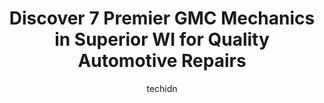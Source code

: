 ---
layout: ampstory
image: https://images.unsplash.com/photo-1507136566006-cfc505b114fc?ixlib=rb-4.0.3&ixid=MnwxMjA3fDB8MHxwaG90by1wYWdlfHx8fGVufDB8fHx8&auto=format&fit=crop&w=640&h=853&q=80
author: techidn
featured: false
description: Looking for reliable and skilled GMC Mechanic in Superior WI, USA? Your search ends here with the 7 best GMC Mechanic in town. With their expertise and commitment to delivering exceptional s
title: Discover 7 Premier GMC Mechanics in Superior WI for Quality Automotive Repairs
cover:
   title: Discover 7 Premier GMC Mechanics in Superior WI for Quality Automotive Repairs
   subtitle: Rickpate
   background: https://images.unsplash.com/photo-1507136566006-cfc505b114fc?ixlib=rb-4.0.3&ixid=MnwxMjA3fDB8MHxwaG90by1wYWdlfHx8fGVufDB8fHx8&auto=format&fit=crop&w=640&h=853&q=80

pages: 
 - layout: thirds
   top: <h1>#1 Benna Chrysler Dodge Jeep RAM</h1>
   bottom: "<p>My experience with Joe and the others in the Service Department at Benna Chrysler/ Dodge were nothing short of fantastic!  Im a new resident in the Twin Ports who did no</p>"
   background: https://www.knot35.com/toplist/wp-content/uploads/2023/06/best-gmc-mechanic-1-in-superior-wi-1685840507.jpeg
   backgroundblur: true
 - layout: thirds
   top: <h1>#2 Thatchers Tire Pros & Auto Center</h1>
   bottom: "<p>5810 Tower Ave, Superior, WI 54880, United States</p>"
   background: https://www.knot35.com/toplist/wp-content/uploads/2023/06/best-gmc-mechanic-2-in-superior-wi-1685840507.jpeg
   cta:
      link: https://www.knot35.com/toplist/discover-7-premier-gmc-mechanics-in-superior-wi-for-quality-automotive-repairs/
      text: Discover 7 Premier GMC Mechanics in Superior WI for Quality Automotive Repairs
 - layout: thirds
   top: <h1>#3 Tires Plus</h1>
   bottom: "<p>2419 Tower Ave, Superior, WI 54880, United States</p>"
   background: https://www.knot35.com/toplist/wp-content/uploads/2023/06/best-gmc-mechanic-3-in-superior-wi-1685840508.jpeg
   cta:
      link: https://www.knot35.com/toplist/discover-7-premier-gmc-mechanics-in-superior-wi-for-quality-automotive-repairs/
      text: Discover 7 Premier GMC Mechanics in Superior WI for Quality Automotive Repairs
 - layout: thirds
   top: <h1>#4 Moons Auto Services & Exhaust</h1>
   bottom: "<p>2621 Elmira Ave, Superior, WI 54880, United States</p>"
   background: https://images.unsplash.com/photo-1462556791646-c201b8241a94?ixlib=rb-4.0.3&ixid=MnwxMjA3fDB8MHxwaG90by1wYWdlfHx8fGVufDB8fHx8&auto=format&fit=crop&w=640&h=853&q=80
   cta:
      link: https://www.knot35.com/toplist/discover-7-premier-gmc-mechanics-in-superior-wi-for-quality-automotive-repairs/
      text: Discover 7 Premier GMC Mechanics in Superior WI for Quality Automotive Repairs
 - layout: thirds
   top: <h1>#5 Twin Ports Diesel & Auto</h1>
   bottom: "<p>1327 Ogden Ave, Superior, WI 54880, United States</p>"
   background: https://images.unsplash.com/photo-1609083590460-7b8cc0ca65f8?ixlib=rb-4.0.3&ixid=MnwxMjA3fDB8MHxwaG90by1wYWdlfHx8fGVufDB8fHx8&auto=format&fit=crop&w=640&h=853&q=80
   cta:
      link: https://www.knot35.com/toplist/discover-7-premier-gmc-mechanics-in-superior-wi-for-quality-automotive-repairs/
      text: Discover 7 Premier GMC Mechanics in Superior WI for Quality Automotive Repairs
 - layout: thirds
   top: <h1>#6 Mags Auto Service</h1>
   bottom: "<p>2101 E 5th St, Superior, WI 54880, United States</p>"
   background: https://plus.unsplash.com/premium_photo-1664640458616-3c74f8cb4589?ixlib=rb-4.0.3&ixid=MnwxMjA3fDB8MHxwaG90by1wYWdlfHx8fGVufDB8fHx8&auto=format&fit=crop&w=640&h=853&q=80
   cta:
      link: https://www.knot35.com/toplist/discover-7-premier-gmc-mechanics-in-superior-wi-for-quality-automotive-repairs/
      text: Discover 7 Premier GMC Mechanics in Superior WI for Quality Automotive Repairs
 - layout: thirds
   top: <h1>#7 Belknap Automotive</h1>
   bottom: "<p>3505 Belknap St, Superior, WI 54880, United States</p>"
   background: https://images.unsplash.com/photo-1522441815192-d9f04eb0615c?ixlib=rb-4.0.3&ixid=MnwxMjA3fDB8MHxwaG90by1wYWdlfHx8fGVufDB8fHx8&auto=format&fit=crop&w=640&h=853&q=80
   cta:
      link: https://www.knot35.com/toplist/discover-7-premier-gmc-mechanics-in-superior-wi-for-quality-automotive-repairs/
      text: Discover 7 Premier GMC Mechanics in Superior WI for Quality Automotive Repairs
 - layout: thirds
   middle: Continue reading...
   background: https://images.unsplash.com/photo-1533998839656-76f5e4b2bccb?ixlib=rb-4.0.3&ixid=MnwxMjA3fDB8MHxwaG90by1wYWdlfHx8fGVufDB8fHx8&auto=format&fit=crop&w=640&h=853&q=80
   cta:
      link: https://www.knot35.com/toplist/discover-7-premier-gmc-mechanics-in-superior-wi-for-quality-automotive-repairs/
      text: Discover 7 Premier GMC Mechanics in Superior WI for Quality Automotive Repairs
      
---
